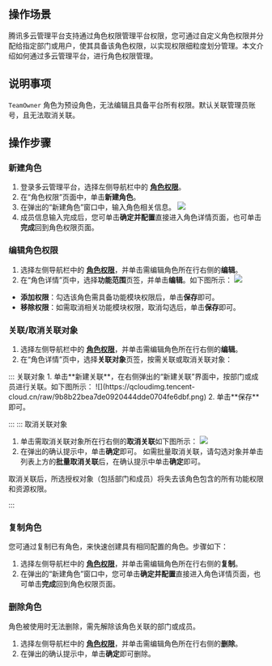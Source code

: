 ## 操作场景

腾讯多云管理平台支持通过角色权限管理平台权限，您可通过自定义角色权限并分配给指定部门或用户，使其具备该角色权限，以实现权限细粒度划分管理。本文介绍如何通过多云管理平台，进行角色权限管理。


## 说明事项
`TeamOwner` 角色为预设角色，无法编辑且具备平台所有权限。默认关联管理员账号，且无法取消关联。


## 操作步骤

### 新建角色
1. 登录多云管理平台，选择左侧导航栏中的 **[角色权限](https://cmp.tencent.cn/grant)**。
2. 在“角色权限”页面中，单击**新建角色**。
3. 在弹出的“新建角色”窗口中，输入角色相关信息。
![](https://qcloudimg.tencent-cloud.cn/raw/4bca1603f2a404a970b49a5044cf29d8.png)
4. 成员信息输入完成后，您可单击**确定并配置**直接进入角色详情页面，也可单击**完成**回到角色权限页面。


### 编辑角色权限
1. 选择左侧导航栏中的 **[角色权限](https://cmp.tencent.cn/grant)**，并单击需编辑角色所在行右侧的**编辑**。
2. 在“角色详情”页中，选择**功能范围**页签，并单击**编辑**。如下图所示：
![](https://qcloudimg.tencent-cloud.cn/raw/906beb33441c5c31522ed37d3a2ad996.png)
 - **添加权限**：勾选该角色需具备功能模块权限后，单击**保存**即可。
 - **移除权限**：如需取消相关功能模块权限，取消勾选后，单击**保存**即可。


### 关联/取消关联对象
1. 选择左侧导航栏中的 **[角色权限](https://cmp.tencent.cn/grant)**，并单击需编辑角色所在行右侧的**编辑**。
2. 在“角色详情”页中，选择**关联对象**页签，按需关联或取消关联对象：
<dx-tabs>
::: 关联对象
1. 单击**新建关联**，在右侧弹出的“新建关联”界面中，按部门或成员进行关联。如下图所示：
![](https://qcloudimg.tencent-cloud.cn/raw/9b8b22bea7de0920444dde0704fe6dbf.png)
2. 单击**保存**即可。

:::
::: 取消关联对象
1. 单击需取消关联对象所在行右侧的**取消关联**如下图所示：
![](https://qcloudimg.tencent-cloud.cn/raw/c0a2fb7fd507d9bc8d65c9943000ecfb.png)
2. 在弹出的确认提示中，单击**确定**即可。
如需批量取消关联，请勾选对象并单击列表上方的**批量取消关联**后，在确认提示中单击**确定**即可。
<dx-alert infotype="notice" title="">
取消关联后，所选授权对象（包括部门和成员）将失去该角色包含的所有功能权限和资源权限。
</dx-alert>


:::
</dx-tabs>


### 复制角色
您可通过复制已有角色，来快速创建具有相同配置的角色。步骤如下：

1. 选择左侧导航栏中的 **[角色权限](https://cmp.tencent.cn/grant)**，并单击需编辑角色所在行右侧的**复制**。
2. 在弹出的“新建角色”窗口中，您可单击**确定并配置**直接进入角色详情页面，也可单击**完成**回到角色权限页面。



### 删除角色

<dx-alert infotype="explain" title="">
角色被使用时无法删除，需先解除该角色关联的部门或成员。
</dx-alert>

1. 选择左侧导航栏中的 **[角色权限](https://cmp.tencent.cn/grant)**，并单击需编辑角色所在行右侧的**删除**。
2. 在弹出的确认提示中，单击**确定**即可删除。



